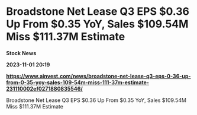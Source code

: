 # Broadstone Net Lease Q3 EPS $0.36 Up From $0.35 YoY, Sales $109.54M Miss $111.37M Estimate
**Stock News**

**2023-11-01 20:19**

**https://www.ainvest.com/news/broadstone-net-lease-q3-eps-0-36-up-from-0-35-yoy-sales-109-54m-miss-111-37m-estimate-231110002ef0271880835546/**

Broadstone Net Lease Q3 EPS $0.36 Up From $0.35 YoY, Sales $109.54M Miss $111.37M Estimate